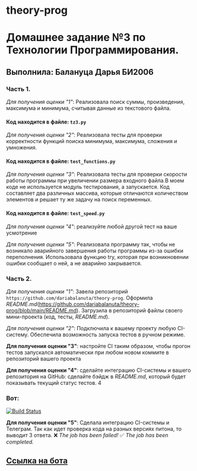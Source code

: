 # theory-prog
# Домашнее задание №3 по Технологии Программирования.
## Выполнила: Балануца Дарья БИ2006
### Часть 1.
*Для получения оценки "1"*: Реализовала поиск суммы, произведения, максимума и минимума, считывая данные из текстового файла.
#### Код находится в файле: `tz3.py`

*Для получения оценки "2"*: Реализовала тесты для проверки корректности функций поиска минимума, максимума, сложения и умножения. 
#### Код находится в файле: `test_functions.py`

*Для получения оценки "3"*: Реализовала тесты для проверки скорости работы программы при увеличении размера входного файла.В моем коде не используется модуль тестирования, а запускается. Код составляет два различных массива, которые отличаются количеством элементов и решает ту же задачу на поиск переменных.
#### Код находится в файле: `test_speed.py`

*Для получения оценки "4"*: реализуйте любой другой тест на ваше усмотрение

*Для получения оценки "5"*: Реализовала программу так, чтобы не возникало аварийного завершения работы программы из-за ошибки переполнения. Использовала функцию try, которая при возникновении ошибки сообщает о ней, а не аварийно закрывается.

### Часть 2.
*Для получения оценки "1"*: Завела репозиторий `https://github.com/dariabalanuta/theory-prog`. Оформила *README.md*(https://github.com/dariabalanuta/theory-prog/blob/main/README.md). Загрузила в репозиторий файлы своего мини-проекта (код, тесты, *README.md*).

*Для получения оценки "2"*: Подключила к вашему проекту любую CI-систему. Обеспечила возможность запуска тестов в ручном режиме. 

**Для получения оценки "3"**: настройте CI таким образом, чтобы прогон тестов запускался автоматически при любом новом коммите в репозиторий вашего проекта

**Для получения оценки "4"**: сделайте интеграцию CI-системы и вашего репозитория на GitHub: сделайте бэйдж в *README.md*, который будет показывать текущий статус тестов. 4
### Вот: 
[![Build Status](https://github.com/dariabalanuta/theory-prog/actions/workflows/python-package.yml/badge.svg)](https://github.com/dariabalanuta/theory-prog/actions/workflows/python-package.yml)

**Для получения оценки "5"**: Сделала интеграцию CI-системы и Телеграм. Так как идет проверка кода на разных версиях питона, то выводит 3 ответа. 
❌ *The job has been failed!*            ✅ *The job has been completed.*
## [Ссылка на бота](https://t.me/proga3_bot)
